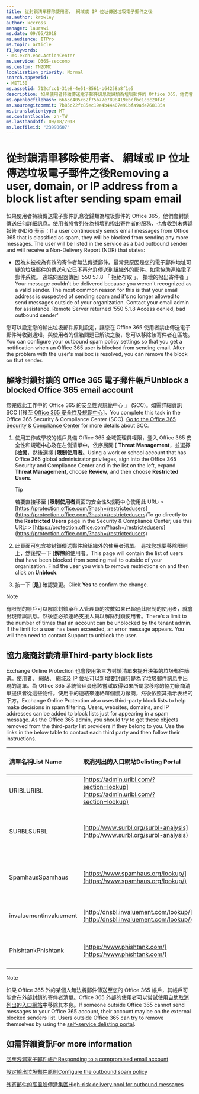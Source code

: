 ```yaml
---
title: 從封鎖清單移除使用者、 網域或 IP 位址傳送垃圾電子郵件之後
ms.author: krowley
author: kccross
manager: laurawi
ms.date: 09/05/2018
ms.audience: ITPro
ms.topic: article
f1_keywords:
- ms.exch.eac.ActionCenter
ms.service: O365-seccomp
ms.custom: TN2DMC
localization_priority: Normal
search.appverid:
- MET150
ms.assetid: 712cfcc1-31e8-4e51-8561-b64258a8f1e5
description: 如果使用者持續傳送電子郵件訊息從歸類為垃圾郵件的 Office 365，他們會封鎖傳送任何詳細訊息。
ms.openlocfilehash: 6665c405c62f75b77e7898419ebcfbc1c8c20f4c
ms.sourcegitcommit: 7b85c22fc85ec19e4b44a07e91bfa9ade768185a
ms.translationtype: MT
ms.contentlocale: zh-TW
ms.lasthandoff: 09/18/2018
ms.locfileid: "23998607"
---
```

# <a name="removing-a-user-domain-or-ip-address-from-a-block-list-after-sending-spam-email"></a><span data-ttu-id="87d10-103">從封鎖清單移除使用者、 網域或 IP 位址傳送垃圾電子郵件之後</span><span class="sxs-lookup"><span data-stu-id="87d10-103">Removing a user, domain, or IP address from a block list after sending spam email</span></span>

<span data-ttu-id="87d10-p101">如果使用者持續傳送電子郵件訊息從歸類為垃圾郵件的 Office 365，他們會封鎖傳送任何詳細訊息。使用者將會列在為損壞的撥出寄件者的服務，也會收到未傳遞報告 (NDR) 表示：</span><span class="sxs-lookup"><span data-stu-id="87d10-p101">If a user continuously sends email messages from Office 365 that is classified as spam, they will be blocked from sending any more messages. The user will be listed in the service as a bad outbound sender and will receive a Non-Delivery Report (NDR) that states:</span></span>

- <span data-ttu-id="87d10-p102">因為未被視為有效的寄件者無法傳遞郵件。最常見原因是您的電子郵件地址可疑的垃圾郵件的傳送和它已不再允許傳送到組織外的郵件。如需協助連絡電子郵件系統。 遠端伺服器傳回 '550 5.1.8 「 拒絕存取 」、 損壞的撥出寄件者 」</span><span class="sxs-lookup"><span data-stu-id="87d10-p102">Your message couldn't be delivered because you weren't recognized as a valid sender. The most common reason for this is that your email address is suspected of sending spam and it's no longer allowed to send messages outside of your organization. Contact your email admin for assistance.  Remote Server returned '550 5.1.8 Access denied, bad outbound sender'</span></span>

<span data-ttu-id="87d10-p103">您可以設定您的輸出垃圾郵件原則設定，讓您在 Office 365 使用者禁止傳送電子郵件時收到通知。與使用者的信箱問題已解決之後，您可以移除該寄件者在區塊。</span><span class="sxs-lookup"><span data-stu-id="87d10-p103">You can configure your outbound spam policy settings so that you get a notification when an Office 365 user is blocked from sending email. After the problem with the user's mailbox is resolved, you can remove the block on that sender.</span></span>
  
## <a name="unblock-a-blocked-office-365-email-account"></a><span data-ttu-id="87d10-112">解除封鎖封鎖的 Office 365 電子郵件帳戶</span><span class="sxs-lookup"><span data-stu-id="87d10-112">Unblock a blocked Office 365 email account</span></span>

<span data-ttu-id="87d10-p104">您完成此工作中的 Office 365 的安全性與規範中心 」 (SCC)。如需詳細資訊 SCC [[移至 [Office 365 安全性及規範中心](go-to-the-securitycompliance-center.md)]。</span><span class="sxs-lookup"><span data-stu-id="87d10-p104">You complete this task in the Office 365 Security & Compliance Center (SCC). [Go to the Office 365 Security & Compliance Center](go-to-the-securitycompliance-center.md) for more details about SCC.</span></span>

1. <span data-ttu-id="87d10-115">使用工作或學校的帳戶具備 Office 365 全域管理員權限，登入 Office 365 安全性和規範中心及在左側清單中，依序展開 [ **Threat Management**，並選擇 [**檢閱**，然後選擇 [**限制使用者**。</span><span class="sxs-lookup"><span data-stu-id="87d10-115">Using a work or school account that has Office 365 global administrator privileges, sign into the Office 365 Security and Compliance Center and in the list on the left, expand **Threat Management**, choose **Review**, and then choose **Restricted Users**.</span></span>
    
    > [!TIP]
    > <span data-ttu-id="87d10-116">若要直接移至 [**限制使用者**頁面的安全性&amp;規範中心使用此 URL: >[https://protection.office.com/?hash=/restrictedusers](https://protection.office.com/?hash=/restrictedusers)</span><span class="sxs-lookup"><span data-stu-id="87d10-116">To go directly to the **Restricted Users** page in the Security &amp; Compliance Center, use this URL: > [https://protection.office.com/?hash=/restrictedusers](https://protection.office.com/?hash=/restrictedusers)</span></span>

2. <span data-ttu-id="87d10-p105">此頁面可包含被封鎖傳送郵件給組織外的使用者清單。 尋找您想要移除限制上，然後按一下 [**解除**的使用者。</span><span class="sxs-lookup"><span data-stu-id="87d10-p105">This page will contain the list of users that have been blocked from sending mail to outside of your organization.  Find the user you wish to remove restrictions on and then click on **Unblock**.</span></span>

3. <span data-ttu-id="87d10-119">按一下 [**是]** 確認變更。</span><span class="sxs-lookup"><span data-stu-id="87d10-119">Click **Yes** to confirm the change.</span></span> 
    
> [!NOTE]
> <span data-ttu-id="87d10-p106">有限制的帳戶可以解除封鎖承租人管理員的次數如果已超過此限制的使用者，就會出現錯誤訊息。然後您必須連絡支援人員以解除封鎖使用者。</span><span class="sxs-lookup"><span data-stu-id="87d10-p106">There's a limit to the number of times that an account can be unblocked by the tenant admin. If the limit for a user has been exceeded, an error message appears. You will then need to contact Support to unblock the user.</span></span>
  
## <a name="third-party-block-lists"></a><span data-ttu-id="87d10-122">協力廠商封鎖清單</span><span class="sxs-lookup"><span data-stu-id="87d10-122">Third-party block lists</span></span>

<span data-ttu-id="87d10-p107">Exchange Online Protection 也會使用第三方封鎖清單來提升決策的垃圾郵件篩選。使用者、 網站、 網域及 IP 位址可以新增要封鎖只是為了垃圾郵件訊息中出現的清單。為 Office 365 系統管理員應該嘗試取得如果所屬您移除的協力廠商清單提供者從這些物件。使用中的連結來連絡每個協力廠商，然後依照其指示表格的下方。</span><span class="sxs-lookup"><span data-stu-id="87d10-p107">Exchange Online Protection also uses third-party block lists to help make decisions in spam filtering. Users, websites, domains, and IP addresses can be added to block lists just for appearing in a spam message. As the Office 365 admin, you should try to get these objects removed from the third-party list providers if they belong to you. Use the links in the below table to contact each third party and then follow their instructions.</span></span>

|<span data-ttu-id="87d10-127">**清單名稱**</span><span class="sxs-lookup"><span data-stu-id="87d10-127">**List Name**</span></span>|<span data-ttu-id="87d10-128">**取消列出的入口網站**</span><span class="sxs-lookup"><span data-stu-id="87d10-128">**Delisting Portal**</span></span>|<span data-ttu-id="87d10-129">**相關資訊**</span><span class="sxs-lookup"><span data-stu-id="87d10-129">**For more information**</span></span>|
|:-----|:-----|:-----|
|<span data-ttu-id="87d10-130">URIBL</span><span class="sxs-lookup"><span data-stu-id="87d10-130">URIBL</span></span>  <br/> |[https://admin.uribl.com/?section=lookup](https://admin.uribl.com/?section=lookup) <br/> |[<span data-ttu-id="87d10-131">URIBL 網站</span><span class="sxs-lookup"><span data-stu-id="87d10-131">URIBL website </span></span>](https://uribl.com/) <br/> |
|<span data-ttu-id="87d10-132">SURBL</span><span class="sxs-lookup"><span data-stu-id="87d10-132">SURBL</span></span>  <br/> |[http://www.surbl.org/surbl-analysis](http://www.surbl.org/surbl-analysis) <br/> |[<span data-ttu-id="87d10-133">SURBL URI 信譽資料簡介</span><span class="sxs-lookup"><span data-stu-id="87d10-133">Introducing SURBL URI reputation data</span></span>](http://www.surbl.org/) <br/> |
|<span data-ttu-id="87d10-134">Spamhaus</span><span class="sxs-lookup"><span data-stu-id="87d10-134">Spamhaus</span></span>  <br/> |[https://www.spamhaus.org/lookup/](https://www.spamhaus.org/lookup/) <br/> |[<span data-ttu-id="87d10-135">了解 DNSBL 篩選</span><span class="sxs-lookup"><span data-stu-id="87d10-135">Understanding DNSBL Filtering</span></span>](https://www.spamhaus.org/whitepapers/dnsbl_function/) <br/> |
|<span data-ttu-id="87d10-136">invaluement</span><span class="sxs-lookup"><span data-stu-id="87d10-136">invaluement</span></span>  <br/> |[http://dnsbl.invaluement.com/lookup/](http://dnsbl.invaluement.com/lookup/) <br/> |[<span data-ttu-id="87d10-137">invaluement 反垃圾郵件清單</span><span class="sxs-lookup"><span data-stu-id="87d10-137">invaluement anti-spam list</span></span>](http://dnsbl.invaluement.com/) <br/> |
|<span data-ttu-id="87d10-138">Phishtank</span><span class="sxs-lookup"><span data-stu-id="87d10-138">Phishtank</span></span>  <br/> |[https://www.phishtank.com/](https://www.phishtank.com/) <br/> |[<span data-ttu-id="87d10-139">PhishTank 常見問題集</span><span class="sxs-lookup"><span data-stu-id="87d10-139">PhishTank FAQ</span></span>](https://www.phishtank.com/faq.php) <br/> |

> [!NOTE]
> <span data-ttu-id="87d10-p108">如果 Office 365 外的某個人無法將郵件傳送至您的 Office 365 帳戶，其帳戶可能會在外部封鎖的寄件者清單。Office 365 外部的使用者可以嘗試使用[自助取消列出的入口網站](https://docs.microsoft.com/en-us/office365/SecurityCompliance/use-the-delist-portal-to-remove-yourself-from-the-office-365-blocked-senders-lis)中移除其本身。</span><span class="sxs-lookup"><span data-stu-id="87d10-p108">If someone outside Office 365 cannot send messages to your Office 365 account, their account may be on the external blocked senders list. Users outside Office 365 can try to remove themselves by using the [self-service delisting portal](https://docs.microsoft.com/en-us/office365/SecurityCompliance/use-the-delist-portal-to-remove-yourself-from-the-office-365-blocked-senders-lis).</span></span> 

## <a name="for-more-information"></a><span data-ttu-id="87d10-142">如需詳細資訊</span><span class="sxs-lookup"><span data-stu-id="87d10-142">For more information</span></span>

[<span data-ttu-id="87d10-143">回應洩漏電子郵件帳戶</span><span class="sxs-lookup"><span data-stu-id="87d10-143">Responding to a compromised email account</span></span>](responding-to-a-compromised-email-account.md)

[<span data-ttu-id="87d10-144">設定輸出垃圾郵件原則</span><span class="sxs-lookup"><span data-stu-id="87d10-144">Configure the outbound spam policy</span></span>](configure-the-outbound-spam-policy.md)
  
[<span data-ttu-id="87d10-145">外寄郵件的高風險傳遞集區</span><span class="sxs-lookup"><span data-stu-id="87d10-145">High-risk delivery pool for outbound messages</span></span>](high-risk-delivery-pool-for-outbound-messages.md)

  

  

